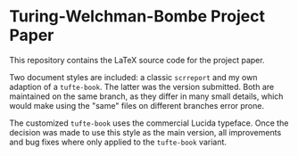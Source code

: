 # Turing-Welchman-Bombe Project Paper

This repository contains the LaTeX source code for the project paper.

Two document styles are included: a classic `scrreport` and my own adaption of a `tufte-book`. The latter was the version submitted. 
Both are maintained on the same branch, as they differ in many small details, which would make using the "same" files on different branches error prone.

The customized `tufte-book` uses the commercial Lucida typeface. Once the decision was made to use this style as the main version, all improvements and bug fixes where only applied to the `tufte-book` variant.
